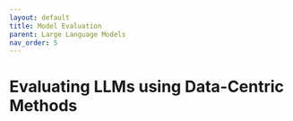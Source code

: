 ```yaml
---
layout: default
title: Model Evaluation
parent: Large Language Models
nav_order: 5
---
```


# Evaluating LLMs using Data-Centric Methods